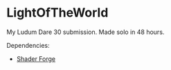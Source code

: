 LightOfTheWorld
===============

My Ludum Dare 30 submission. Made solo in 48 hours.

Dependencies:

* [Shader Forge](http://acegikmo.com/shaderforge/)
